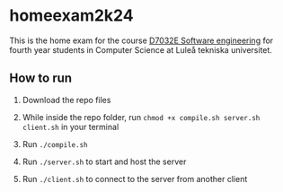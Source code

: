 # homeexam2k24

This is the home exam for the course [D7032E Software engineering](https://www.ltu.se/utbildning/kurs/d70/d7032e-programvaruteknik) for fourth year students in Computer Science at Luleå tekniska universitet.

## How to run

1. Download the repo files

2. While inside the repo folder, run `chmod +x compile.sh server.sh client.sh` in your terminal

3. Run `./compile.sh` 

4. Run `./server.sh` to start and host the server

5. Run `./client.sh` to connect to the server from another client
